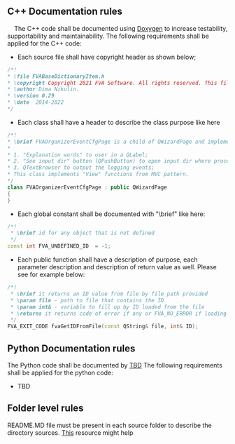 ## C++ Documentation rules
&nbsp;&nbsp;&nbsp; The C++ code shall be documented using [Doxygen](https://en.wikipedia.org/wiki/Doxygen) to increase testability, supportability and maintainability.
The following requirements shall be applied for the C++ code:
-	Each source file shall have copyright header as shown below;
```cpp
/*!
* \file FVABaseDictionaryItem.h
* \copyright Copyright 2021 FVA Software. All rights reserved. This file is released under the XXX License.
* \author Dima Nikulin.
* \version 0.29
* \date  2014-2022
*/
```
-	Each class shall have a header to describe the class purpose like here
```cpp
/*!
* \brief FVAOrganizerEventCfgPage is a child of QWizardPage and implements the next UI functions:
*
* 1. "Explanation words" to user in a QLabel;
* 2. "See input dir" button (QPushButton) to open input dir where processed files are in.
* 3. QTextBrowser to output the logging events;
* This class implements "View" functions from MVC pattern.
*/
class FVAOrganizerEventCfgPage : public QWizardPage
{
}
```
-	Each global constant shall be documented with "\brief" like here:
```cpp
/*!
 * \brief id for any object that is not defined
 */
const int FVA_UNDEFINED_ID	= -1;
```
-	Each public function shall have a description of purpose, each parameter description and description of return value as well. Please see for example below:
```cpp
/*!
 * \brief it returns an ID value from file by file path provided
 * \param file - path to file that contains the ID
 * \param int& - variable to fill up by ID loaded from the file
 * \returns it returns code of error if any or FVA_NO_ERROR if loading was successful
 */
FVA_EXIT_CODE fvaGetIDFromFile(const QString& file, int& ID);
```
## Python Documentation rules
The Python code shall be documented by [TBD](https://realpython.com/documenting-python-code/)
The following requirements shall be applied for the python code:
-	TBD

## Folder level rules
README.MD file must be present in each source folder to describe the directory sources.
[This](https://github.com/adam-p/markdown-here/wiki/Markdown-Cheatsheet) resource might help

